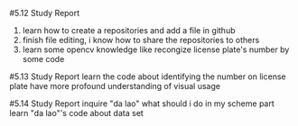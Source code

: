 #5.12 Study Report
1. learn how to create a repositories and add a file in github
2. finish file editing, i know how to share the repositories to others
3. learn some opencv knowledge like recongize license plate's number by some code

#5.13 Study Report
learn the code about identifying the number on license plate
have more profound understanding of visual usage

#5.14 Study Report
inquire "da lao" what should i do in my scheme part
learn "da lao"'s code about data set
